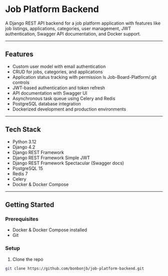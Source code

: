 # Job Platform Backend

A Django REST API backend for a job platform application with features like job listings, applications, categories, user management, JWT authentication, Swagger API documentation, and Docker support.

---

## Features

- Custom user model with email authentication  
- CRUD for jobs, categories, and applications
- Application status tracking with permission ls Job-Board-Platform/.git
controls
- JWT-based authentication and token refresh  
- API documentation with Swagger UI  
- Asynchronous task queue using Celery and Redis  
- PostgreSQL database integration  
- Dockerized development and production environments  

---

## Tech Stack

- Python 3.12  
- Django 4.2  
- Django REST Framework  
- Django REST Framework Simple JWT  
- Django REST Framework Spectacular (Swagger docs)  
- PostgreSQL 15  
- Redis 7  
- Celery  
- Docker & Docker Compose  

---

## Getting Started

### Prerequisites

- Docker & Docker Compose installed  
- Git  

### Setup

1. Clone the repo  
```bash
git clone https://github.com/bonbonjb/job-platform-backend.git

